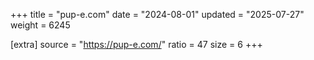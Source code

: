 +++
title = "pup-e.com"
date = "2024-08-01"
updated = "2025-07-27"
weight = 6245

[extra]
source = "https://pup-e.com/"
ratio = 47
size = 6
+++
